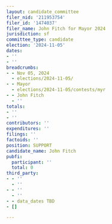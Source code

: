 ```yaml
---
layout: candidate_committee
filer_nid: '211953754'
filer_id: '1474037'
filer_name: John Fitch for Mayor 2024
jurisdiction: sf
committee_type: candidate
election: '2024-11-05'
dates:
- ''
- ''
breadcrumbs:
- - Nov 05, 2024
  - elections/2024-11-05/
- - Mayor
  - elections/2024-11-05/contests/myr
- - John Fitch
  - ''
totals:
- ''
- ''
contributors: ''
expenditures: ''
filings: ''
factoids: ''
position: SUPPORT
candidate_name: John Fitch
pubfi:
  participant: ''
  total: 0
third_party:
- - ''
  - ''
- - ''
  - ''
- - data_dates TBD
- []

---
```


